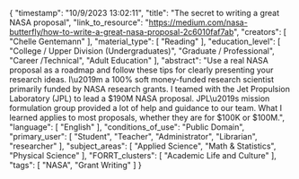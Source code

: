 {
    "timestamp": "10/9/2023 13:02:11",
    "title": "The secret to writing a great NASA proposal",
    "link_to_resource": "https://medium.com/nasa-butterfly/how-to-write-a-great-nasa-proposal-2c6010faf7ab",
    "creators": [
        "Chelle Gentemann"
    ],
    "material_type": [
        "Reading"
    ],
    "education_level": [
        "College / Upper Division (Undergraduates)",
        "Graduate / Professional",
        "Career /Technical",
        "Adult Education"
    ],
    "abstract": "Use a real NASA proposal as a roadmap and follow these tips for clearly presenting your research ideas. I\u2019m a 100% soft money-funded research scientist primarily funded by NASA research grants. I teamed with the Jet Propulsion Laboratory (JPL) to lead a $190M NASA proposal. JPL\u2019s mission formulation group provided a lot of help and guidance to our team. What I learned applies to most proposals, whether they are for $100K or $100M.",
    "language": [
        "English"
    ],
    "conditions_of_use": "Public Domain",
    "primary_user": [
        "Student",
        "Teacher",
        "Administrator",
        "Librarian",
        "researcher"
    ],
    "subject_areas": [
        "Applied Science",
        "Math & Statistics",
        "Physical Science"
    ],
    "FORRT_clusters": [
        "Academic Life and Culture"
    ],
    "tags": [
        "NASA",
        "Grant Writing"
    ]
}